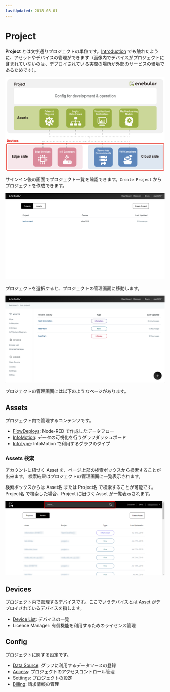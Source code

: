 ```yaml
---
lastUpdated: 2018-08-01
---
```


# Project

**Project** とは文字通りプロジェクトの単位です。[Introduction](../INDEX.md) でも触れたように、アセットやデバイスの管理ができます（画像内でデバイスがプロジェクトに含まれていないのは、デプロイされている実際の場所が外部のサービスの環境であるためです）。

![enebular overview](../../img/Projects/index-projectOverview.png)

サインイン後の画面でプロジェクト一覧を確認できます。`Create Project` からプロジェクトを作成できます。

![sreate project](../../img/Projects/index-createProject.png)

プロジェクトを選択すると、プロジェクトの管理画面に移動します。

![select project](../../img/Projects/index-selectProject.png)

プロジェクトの管理画面には以下のようなページがあります。

## Assets

プロジェクト内で管理するコンテンツです。

- [FlowDeploys](../FlowDeploys/Introduction.md): Node-RED で作成したデータフロー
- [InfoMotion](../InfoMotion/Introduction.md): データの可視化を行うグラフダッシュボード
- [InfoType](../InfoMotion/InfoTypeIntroduction.md): InfoMotion で利用するグラフのタイプ

### Assets 検索

アカウントに紐づく Asset を、ページ上部の検索ボックスから検索することが出来ます。
検索結果はプロジェクトの管理画面に一覧表示されます。

検索ボックスからは Asset名 または Project名 で検索することが可能です。
Project名 で検索した場合、Project に紐づく Asset が一覧表示されます。

![select project](../../img/Projects/index-searchAssets.png)

## Devices

プロジェクト内で管理するデバイスです。ここでいうデバイスとは Asset がデプロイされているデバイスを指します。

- [Device List](../Device/DeviceList.md): デバイスの一覧
- Licence Manager: 有償機能を利用するためのライセンス管理

## Config

プロジェクトに関する設定です。

- [Data Source](../InfoMotion/CreateDataSource.md): グラフに利用するデータソースの登録
- [Access](../Config/Access.md): プロジェクトのアクセスコントロール管理
- [Settings](../Project/Settings.md): プロジェクトの設定
- [Billing](../Config/BillingInformation.md): 請求情報の管理